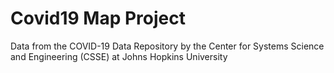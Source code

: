 # Covid19 Map Project

Data from the COVID-19 Data Repository by the Center for Systems Science and Engineering (CSSE) at Johns Hopkins University